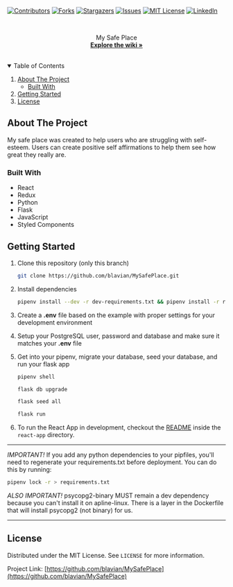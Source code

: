 [![Contributors][contributors-shield]][contributors-url]
[![Forks][forks-shield]][forks-url]
[![Stargazers][stars-shield]][stars-url]
[![Issues][issues-shield]][issues-url]
[![MIT License][license-shield]][license-url]
[![LinkedIn][linkedin-shield]][linkedin-url]

<!-- PROJECT LOGO -->
<br />
<p align="center">
  <a href=https://github.com/blavian/MySafePlace/blob/main/readme.md">
  </a>


  <p align="center">
   My Safe Place
    <br />
    <a href=https://github.com/blavian/MySafePlace/wiki><strong>Explore the wiki »</strong></a>
    <br />
    <br />



<!-- TABLE OF CONTENTS -->
<details open="open">
  <summary>Table of Contents</summary>
  <ol>
    <li>
      <a href="#about-the-project">About The Project</a>
      <ul>
        <li><a href="#built-with">Built With</a></li>
      </ul>
    </li>
    <li>
      <a href="#getting-started">Getting Started</a>
    <li><a href="#license">License</a></li>
  </ol>
</details>



<!-- ABOUT THE PROJECT -->
## About The Project

My safe place was created to help users who are struggling with self-esteem. Users can
create positive self affirmations to help them see how great they really are.  

### Built With
 
* React
* Redux
* Python
* Flask
* JavaScript
* Styled Components

<!-- GETTING STARTED -->
## Getting Started

1. Clone this repository (only this branch)

   ```bash
   git clone https://github.com/blavian/MySafePlace.git
   ```

2. Install dependencies

      ```bash
      pipenv install --dev -r dev-requirements.txt && pipenv install -r requirements.txt
      ```

3. Create a **.env** file based on the example with proper settings for your
   development environment
4. Setup your PostgreSQL user, password and database and make sure it matches your **.env** file

5. Get into your pipenv, migrate your database, seed your database, and run your flask app

   ```bash
   pipenv shell
   ```

   ```bash
   flask db upgrade
   ```

   ```bash
   flask seed all
   ```

   ```bash
   flask run
   ```

6. To run the React App in development, checkout the [README](./react-app/README.md) inside the `react-app` directory.

***
*IMPORTANT!*
   If you add any python dependencies to your pipfiles, you'll need to regenerate your requirements.txt before deployment.
   You can do this by running:

   ```bash
   pipenv lock -r > requirements.txt
   ```

*ALSO IMPORTANT!*
   psycopg2-binary MUST remain a dev dependency because you can't install it on apline-linux.
   There is a layer in the Dockerfile that will install psycopg2 (not binary) for us.
***

<!-- LICENSE -->
## License

Distributed under the MIT License. See `LICENSE` for more information.


Project Link: [https://github.com/blavian/MySafePlace](https://github.com/blavian/MySafePlace)



<!-- MARKDOWN LINKS & IMAGES -->
<!-- https://www.markdownguide.org/basic-syntax/#reference-style-links -->
[contributors-shield]: https://img.shields.io/github/contributors/blavian/MySafePlace.svg?style=for-the-badge
[contributors-url]: https://github.com/blavian/MySafePlace/graphs/contributors
[forks-shield]: https://img.shields.io/github/forks/blavian/MySafePlace.svg?style=for-the-badge
[forks-url]: https://github.com/blavian/MySafePlace/network/members
[stars-shield]: https://img.shields.io/github/stars/blavian/MySafePlace.svg?style=for-the-badge
[stars-url]: https://github.com/blavian/MySafePlace/stargazers
[issues-shield]: https://img.shields.io/github/issues/blavian/MySafePlace.svg?style=for-the-badge
[issues-url]: https://github.com/blavian/MySafePlace/issues
[license-shield]: https://img.shields.io/github/license/blavian/MySafePlace.svg?style=for-the-badge
[license-url]: https://github.com/blavian/MySafePlace/blob/main/LICENSE
[linkedin-shield]: https://img.shields.io/badge/-LinkedIn-black.svg?style=for-the-badge&logo=linkedin&colorB=555
[linkedin-url]: https://www.linkedin.com/in/benjamin-lavian/
